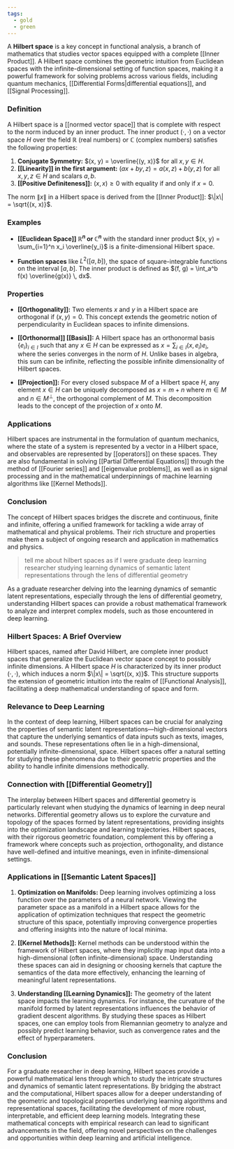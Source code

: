 ```yaml
---
tags:
  - gold
  - green
---
```


A **Hilbert space** is a key concept in functional analysis, a branch of mathematics that studies vector spaces equipped with a complete [[Inner Product]]. A Hilbert space combines the geometric intuition from Euclidean spaces with the infinite-dimensional setting of function spaces, making it a powerful framework for solving problems across various fields, including quantum mechanics, [[Differential Forms|differential equations]], and [[Signal Processing]].

### Definition

A Hilbert space is a [[normed vector space]] that is complete with respect to the norm induced by an inner product. The inner product $(\cdot, \cdot)$ on a vector space $H$ over the field $\mathbb{R}$ (real numbers) or $\mathbb{C}$ (complex numbers) satisfies the following properties:

1. **Conjugate Symmetry:** $(x, y) = \overline{(y, x)}$ for all $x, y \in H$.
2. **[[Linearity]] in the first argument:** $(ax + by, z) = a(x, z) + b(y, z)$ for all $x, y, z \in H$ and scalars $a, b$.
3. **[[Positive Definiteness]]:** $(x, x) \geq 0$ with equality if and only if $x = 0$.

The norm $\|x\|$ in a Hilbert space is derived from the [[Inner Product]]: $\|x\| = \sqrt{(x, x)}$.

### Examples

- **[[Euclidean Space]] $\mathbb{R}^n$ or $\mathbb{C}^n$** with the standard inner product $(x, y) = \sum_{i=1}^n x_i \overline{y_i}$ is a finite-dimensional Hilbert space.

- **Function spaces** like $L^2([a, b])$, the space of square-integrable functions on the interval $[a, b]$. The inner product is defined as $(f, g) = \int_a^b f(x) \overline{g(x)} \, dx$.

### Properties

- **[[Orthogonality]]:** Two elements $x$ and $y$ in a Hilbert space are orthogonal if $(x, y) = 0$. This concept extends the geometric notion of perpendicularity in Euclidean spaces to infinite dimensions.

- **[[Orthonormal]] [[Basis]]:** A Hilbert space has an orthonormal basis $\{e_i\}_{i \in I}$ such that any $x \in H$ can be expressed as $x = \sum_{i \in I} (x, e_i) e_i$, where the series converges in the norm of $H$. Unlike bases in algebra, this sum can be infinite, reflecting the possible infinite dimensionality of Hilbert spaces.

- **[[Projection]]:** For every closed subspace $M$ of a Hilbert space $H$, any element $x \in H$ can be uniquely decomposed as $x = m + n$ where $m \in M$ and $n \in M^\perp$, the orthogonal complement of $M$. This decomposition leads to the concept of the projection of $x$ onto $M$.

### Applications

Hilbert spaces are instrumental in the formulation of quantum mechanics, where the state of a system is represented by a vector in a Hilbert space, and observables are represented by [[operators]] on these spaces. They are also fundamental in solving [[Partial Differential Equations]] through the method of [[Fourier series]] and [[eigenvalue problems]], as well as in signal processing and in the mathematical underpinnings of machine learning algorithms like [[Kernel Methods]].

### Conclusion

The concept of Hilbert spaces bridges the discrete and continuous, finite and infinite, offering a unified framework for tackling a wide array of mathematical and physical problems. Their rich structure and properties make them a subject of ongoing research and application in mathematics and physics.


> tell me about hilbert spaces as if I were graduate deep learning researcher studying learning dynamics of semantic latent representations through the lens of differential geometry

As a graduate researcher delving into the learning dynamics of semantic latent representations, especially through the lens of differential geometry, understanding Hilbert spaces can provide a robust mathematical framework to analyze and interpret complex models, such as those encountered in deep learning.

### Hilbert Spaces: A Brief Overview

Hilbert spaces, named after David Hilbert, are complete inner product spaces that generalize the Euclidean vector space concept to possibly infinite dimensions. A Hilbert space $H$ is characterized by its inner product $(\cdot, \cdot)$, which induces a norm $\|x\| = \sqrt{(x, x)}$. This structure supports the extension of geometric intuition into the realm of [[Functional Analysis]], facilitating a deep mathematical understanding of space and form.

### Relevance to Deep Learning

In the context of deep learning, Hilbert spaces can be crucial for analyzing the properties of semantic latent representations—high-dimensional vectors that capture the underlying semantics of data inputs such as texts, images, and sounds. These representations often lie in a high-dimensional, potentially infinite-dimensional, space. Hilbert spaces offer a natural setting for studying these phenomena due to their geometric properties and the ability to handle infinite dimensions methodically.

### Connection with [[Differential Geometry]]

The interplay between Hilbert spaces and differential geometry is particularly relevant when studying the dynamics of learning in deep neural networks. Differential geometry allows us to explore the curvature and topology of the spaces formed by latent representations, providing insights into the optimization landscape and learning trajectories. Hilbert spaces, with their rigorous geometric foundation, complement this by offering a framework where concepts such as projection, orthogonality, and distance have well-defined and intuitive meanings, even in infinite-dimensional settings.

### Applications in [[Semantic Latent Spaces]]

1. **Optimization on Manifolds:** Deep learning involves optimizing a loss function over the parameters of a neural network. Viewing the parameter space as a manifold in a Hilbert space allows for the application of optimization techniques that respect the geometric structure of this space, potentially improving convergence properties and offering insights into the nature of local minima.

2. **[[Kernel Methods]]:** Kernel methods can be understood within the framework of Hilbert spaces, where they implicitly map input data into a high-dimensional (often infinite-dimensional) space. Understanding these spaces can aid in designing or choosing kernels that capture the semantics of the data more effectively, enhancing the learning of meaningful latent representations.

3. **Understanding [[Learning Dynamics]]:** The geometry of the latent space impacts the learning dynamics. For instance, the curvature of the manifold formed by latent representations influences the behavior of gradient descent algorithms. By studying these spaces as Hilbert spaces, one can employ tools from Riemannian geometry to analyze and possibly predict learning behavior, such as convergence rates and the effect of hyperparameters.

### Conclusion

For a graduate researcher in deep learning, Hilbert spaces provide a powerful mathematical lens through which to study the intricate structures and dynamics of semantic latent representations. By bridging the abstract and the computational, Hilbert spaces allow for a deeper understanding of the geometric and topological properties underlying learning algorithms and representational spaces, facilitating the development of more robust, interpretable, and efficient deep learning models. Integrating these mathematical concepts with empirical research can lead to significant advancements in the field, offering novel perspectives on the challenges and opportunities within deep learning and artificial intelligence.